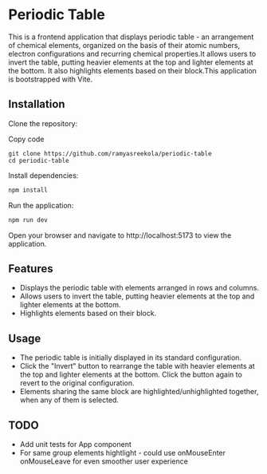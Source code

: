 # Periodic Table

This is a frontend application that displays periodic table - an arrangement of chemical elements, organized on the basis of their atomic numbers, electron configurations and recurring chemical properties.It allows users to invert the table, putting heavier elements at the top and lighter elements at the bottom. It also highlights elements based on their block.This application is bootstrapped with Vite.

## Installation
Clone the repository:

Copy code
``` bash=
git clone https://github.com/ramyasreekola/periodic-table
cd periodic-table
```

Install dependencies:
```bash
npm install
```
Run the application:
```bash
npm run dev
```
Open your browser and navigate to http://localhost:5173 to view the application.

## Features
* Displays the periodic table with elements arranged in rows and columns.
* Allows users to invert the table, putting heavier elements at the top and lighter elements at the bottom.
* Highlights elements based on their block.


## Usage
* The periodic table is initially displayed in its standard configuration.
* Click the "Invert" button to rearrange the table with heavier elements at the top and lighter elements at the bottom. Click the button again to revert to the original configuration.
* Elements sharing the same block are highlighted/unhighlighted together, when any of them is selected.


## TODO
* Add unit tests for App component
* For same group elements hightlight - could use onMouseEnter onMouseLeave for even smoother user experience